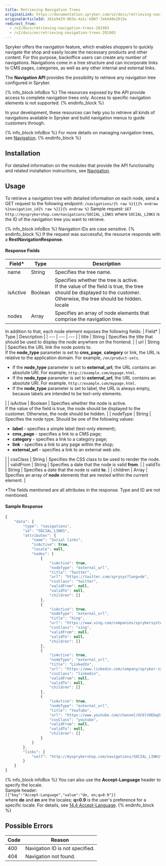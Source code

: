 ```yaml
---
title: Retrieving Navigation Trees
originalLink: https://documentation.spryker.com/v2/docs/retrieving-navigation-trees-201903
originalArticleId: 361e9429-003a-4a1c-b807-7e6440e2815e
redirect_from:
  - /v2/docs/retrieving-navigation-trees-201903
  - /v2/docs/en/retrieving-navigation-trees-201903
---
```


Spryker offers the navigation feature, which enables shoppers to quickly navigate the shop and easily locate the necessary products and other content. For this purpose, backoffice users can create any number of navigations. Navigations come in a tree structure and can incorporate links to CMS pages, categories, as well as any other internal and external links.

The **Navigation API** provides the possibility to retrieve any navigation tree configured in Spryker.

{% info_block infoBox %}
The resources exposed by the API provide access to complete navigation trees only. Access to specific navigation elements is not supported.
{% endinfo_block %}

In your development, these resources can help you to retrieve all kinds of navigations available in Spryker and build navigation menus to guide customers through.

{% info_block infoBox %}
For more details on managing navigation trees, see [Navigation](/docs/scos/user/features/{{page.version}}/navigation-feature-overview.html).
{% endinfo_block %}

## Installation
For detailed information on the modules that provide the API functionality and related installation instructions, see [Navigation](/docs/scos/user/features/{{page.version}}/navigation-feature-overview.html-api-feature-integration-1).

## Usage
To retrieve a navigation tree with detailed information on each node, send a GET request to the following endpoint:
`/navigations/{% raw %}{{{% endraw %}navigation_id{% raw %}}}{% endraw %}`
Sample request: `GET http://mysprykershop.com/navigations/SOCIAL_LINKS`
where `SOCIAL_LINKS` is the ID of the navigation tree you want to retrieve.

{% info_block infoBox %}
Navigation IDs are case sensitive.
{% endinfo_block %}
If the request was successful, the resource responds with a **RestNavigationResponse**.

#### Response Fields
| Field* | Type | Description |
| --- | --- | --- |
| name | String | Specifies the tree name. |
| isActive | Boolean | Specifies whether the tree is active.<br>If the value of the field is true, the tree should be displayed to the customer. Otherwise, the tree should be hidden.<br>locale | String | Specifies a locale for the tree. |
| nodes | Array | Specifies an array of node elements that comprise the navigation tree. |

In addition to that, each node element exposes the following fields:
| Field* | Type | Description |
| --- | --- | --- |
| title | String | Specifies the title that should be used to display the node anywhere on the frontend. |
| url | String | Specifies the URL link the node points to.<br>If the **node_type** parameter is set to **cms_page**, **category** or link, the URL is relative to the application domain. For example, `/en/product-sets`.<br><ul><li>If the **node_type** parameter is set to **external_url**, the URL contains an absolute URI. For example, `http://example.com/mypage.html`.</li><li>If the **node_type** parameter is set to **external_url**, the URL contains an absolute URI. For example, `http://example.com/mypage.html`.</li><li>If the **node_type** parameter is set to label, the URL is always empty, because labels are intended to be text-only elements.</li></ul> | 
| isActive | Boolean | Specifies whether the node is active.<br>If the value of the field is true, the node should be displayed to the customer. Otherwise, the node should be hidden. |
| nodeType | String | Specifies the node type. Should be one of the following values:<br><ul><li>**label** - specifies a simple label (text-only element);</li><li>**cms_page** - specifies a link to a CMS page;</li><li>**category** - specifies a link to a category page;</li><li>**link** - specifies a link to any page within the shop;</li><li>**external_url** - specifies a link to an external web site.</li></ul>|
| cssClass | String | Specifies the CSS class to be used to render the node. |
| validFrom | String | Specifies a date that the node is valid **from**. |
| validTo | String | Specifies a date that the node is valid **to**. |
| children | Array | Specifies an array of **node** elements that are nested within the current element. |

\*The fields mentioned are all attributes in the response. Type and ID are not mentioned.

#### Sample Response

```js
{
    "data": {
        "type": "navigations",
        "id": "SOCIAL_LINKS",
        "attributes": {
            "name": "Social links",
            "isActive": true,
            "locale": null,
            "nodes": [
                {
                    "isActive": true,
                    "nodeType": "external_url",
                    "title": "Twitter",
                    "url": "https://twitter.com/sprysys?lang=de",
                    "cssClass": "twitter",
                    "validFrom": null,
                    "validTo": null,
                    "children": []
                },
                {
                    "isActive": true,
                    "nodeType": "external_url",
                    "title": "Xing",
                    "url": "https://www.xing.com/companies/sprykersystemsgmbh",
                    "cssClass": "xing",
                    "validFrom": null,
                    "validTo": null,
                    "children": []
                },
                {
                    "isActive": true,
                    "nodeType": "external_url",
                    "title": "LinkedIn",
                    "url": "https://www.linkedin.com/company/spryker-systems-gmbh",
                    "cssClass": "linkedin",
                    "validFrom": null,
                    "validTo": null,
                    "children": []
                },
                {
                    "isActive": true,
                    "nodeType": "external_url",
                    "title": "YouTube",
                    "url": "https://www.youtube.com/channel/UC6lVOEbqXxUh0W5FMTvlPDQ",
                    "cssClass": "youtube",
                    "validFrom": null,
                    "validTo": null,
                    "children": []
                }
            ]
        },
        "links": {
            "self": "http://mysprykershop.com/navigations/SOCIAL_LINKS"
        }
    }
}
```

{% info_block infoBox %}
You can also use the **Accept-Language** header to specify the locale.<br>Sample header:<br>`[{"key":"Accept-Language","value":"de, en;q=0.9"}]`<br>where **de** and **en** are the locales; **q=0.9** is the user's preference for a specific locale. For details, see [14.4 Accept-Language](https://www.w3.org/Protocols/rfc2616/rfc2616-sec14.html#sec14.4).
{% endinfo_block %}

## Possible Errors
| Code | Reason |
| --- | --- |
| 400 | Navigation ID is not specified. |
| 404 | Navigation not found. |
